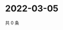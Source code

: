 # 2022-03-05

共 0 条

<!-- BEGIN WEIBO -->
<!-- 最后更新时间 Sat Mar 05 2022 15:14:16 GMT+0800 (China Standard Time) -->

<!-- END WEIBO -->
